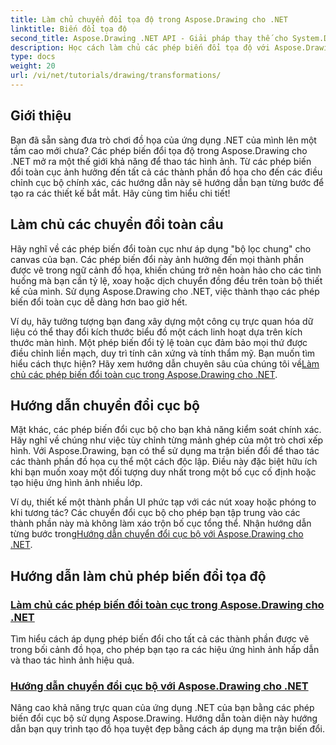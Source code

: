 ```yaml
---
title: Làm chủ chuyển đổi tọa độ trong Aspose.Drawing cho .NET
linktitle: Biến đổi tọa độ
second_title: Aspose.Drawing .NET API - Giải pháp thay thế cho System.Drawing.Common
description: Học cách làm chủ các phép biến đổi tọa độ với Aspose.Drawing cho .NET. Khám phá cách triển khai các phép biến đổi toàn cục và cục bộ để có hình ảnh hoàn hảo.
type: docs
weight: 20
url: /vi/net/tutorials/drawing/transformations/
---
```

## Giới thiệu

Bạn đã sẵn sàng đưa trò chơi đồ họa của ứng dụng .NET của mình lên một tầm cao mới chưa? Các phép biến đổi tọa độ trong Aspose.Drawing cho .NET mở ra một thế giới khả năng để thao tác hình ảnh. Từ các phép biến đổi toàn cục ảnh hưởng đến tất cả các thành phần đồ họa cho đến các điều chỉnh cục bộ chính xác, các hướng dẫn này sẽ hướng dẫn bạn từng bước để tạo ra các thiết kế bắt mắt. Hãy cùng tìm hiểu chi tiết!

## Làm chủ các chuyển đổi toàn cầu

Hãy nghĩ về các phép biến đổi toàn cục như áp dụng "bộ lọc chung" cho canvas của bạn. Các phép biến đổi này ảnh hưởng đến mọi thành phần được vẽ trong ngữ cảnh đồ họa, khiến chúng trở nên hoàn hảo cho các tình huống mà bạn cần tỷ lệ, xoay hoặc dịch chuyển đồng đều trên toàn bộ thiết kế của mình. Sử dụng Aspose.Drawing cho .NET, việc thành thạo các phép biến đổi toàn cục dễ dàng hơn bao giờ hết.

 Ví dụ, hãy tưởng tượng bạn đang xây dựng một công cụ trực quan hóa dữ liệu có thể thay đổi kích thước biểu đồ một cách linh hoạt dựa trên kích thước màn hình. Một phép biến đổi tỷ lệ toàn cục đảm bảo mọi thứ được điều chỉnh liền mạch, duy trì tính cân xứng và tính thẩm mỹ. Bạn muốn tìm hiểu cách thực hiện? Hãy xem hướng dẫn chuyên sâu của chúng tôi về[Làm chủ các phép biến đổi toàn cục trong Aspose.Drawing cho .NET](./mastering-global-transformations/).

## Hướng dẫn chuyển đổi cục bộ

Mặt khác, các phép biến đổi cục bộ cho bạn khả năng kiểm soát chính xác. Hãy nghĩ về chúng như việc tùy chỉnh từng mảnh ghép của một trò chơi xếp hình. Với Aspose.Drawing, bạn có thể sử dụng ma trận biến đổi để thao tác các thành phần đồ họa cụ thể một cách độc lập. Điều này đặc biệt hữu ích khi bạn muốn xoay một đối tượng duy nhất trong một bố cục cố định hoặc tạo hiệu ứng hình ảnh nhiều lớp.

 Ví dụ, thiết kế một thành phần UI phức tạp với các nút xoay hoặc phóng to khi tương tác? Các chuyển đổi cục bộ cho phép bạn tập trung vào các thành phần này mà không làm xáo trộn bố cục tổng thể. Nhận hướng dẫn từng bước trong[Hướng dẫn chuyển đổi cục bộ với Aspose.Drawing cho .NET](./guide-to-local-transformation/).

## Hướng dẫn làm chủ phép biến đổi tọa độ
### [Làm chủ các phép biến đổi toàn cục trong Aspose.Drawing cho .NET](./mastering-global-transformations/)
Tìm hiểu cách áp dụng phép biến đổi cho tất cả các thành phần được vẽ trong bối cảnh đồ họa, cho phép bạn tạo ra các hiệu ứng hình ảnh hấp dẫn và thao tác hình ảnh hiệu quả.
### [Hướng dẫn chuyển đổi cục bộ với Aspose.Drawing cho .NET](./guide-to-local-transformation/)
Nâng cao khả năng trực quan của ứng dụng .NET của bạn bằng các phép biến đổi cục bộ sử dụng Aspose.Drawing. Hướng dẫn toàn diện này hướng dẫn bạn quy trình tạo đồ họa tuyệt đẹp bằng cách áp dụng ma trận biến đổi.